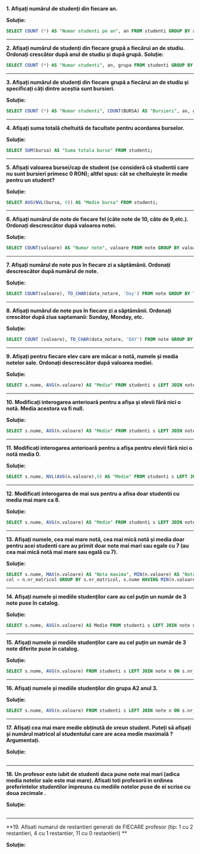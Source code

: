 **1. Afișați numărul de studenți din fiecare an.**

**Soluție:**
```sql
SELECT COUNT (*) AS "Numar studenti pe an", an FROM studenti GROUP BY an;
```
---
**2. Afișați numărul de studenți din fiecare grupă a fiecărui an de studiu. Ordonați crescător după anul de studiu și după grupă.**
**Soluție:**
```sql
SELECT COUNT (*) AS "Numar studenti", an, grupa FROM studenti GROUP BY an, grupa ORDER BY an, grupa;
```
---
**3. Afișați numărul de studenți din fiecare grupă a fiecărui an de studiu și specificați câți dintre aceștia sunt bursieri.**

**Soluție:**
```sql
SELECT COUNT (*) AS "Numar studenti", COUNT(BURSA) AS "Bursieri", an, grupa FROM studenti GROUP BY an, grupa ORDER BY an, grupa;
```
---
**4. Afișați suma totală cheltuită de facultate pentru acordarea burselor.**

**Soluție:**
```sql
SELECT SUM(bursa) AS "Suma totala burse" FROM studenti;
```
---
**5. Afișați valoarea bursei/cap de student (se consideră că studentii care nu sunt bursieri primesc 0 RON); altfel spus: cât se cheltuiește în medie pentru un student?**

**Soluție:**
```sql
SELECT AVG(NVL(bursa, 0)) AS "Medie bursa" FROM studenti;
```
---
**6. Afișați numărul de note de fiecare fel (câte note de 10, câte de 9,etc.). Ordonați descrescător după valoarea notei.**

**Soluție:**
```sql
SELECT COUNT(valoare) AS "Numar note", valoare FROM note GROUP BY valoare ORDER BY valoare DESC;
```
---
**7. Afișați numărul de note pus în fiecare zi a săptămânii. Ordonați descrescător după numărul de note.**

**Soluție:**
```sql
SELECT COUNT(valoare), TO_CHAR(data_notare, 'Day') FROM note GROUP BY TO_CHAR(data_notare, 'Day') ORDER BY COUNT(valoare) DESC;
```
---
**8. Afișați numărul de note pus în fiecare zi a săptămânii. Ordonați crescător după ziua saptamanii: Sunday, Monday, etc.**

**Soluție:**
```sql
SELECT COUNT (valoare), TO_CHAR(data_notare, 'DAY') FROM note GROUP BY TO_CHAR(data_notare, 'DAY') ORDER BY TO_CHAR(data_notare, 'DAY');
```
---
**9. Afișați pentru fiecare elev care are măcar o notă, numele și media notelor sale. Ordonați descrescător după valoarea mediei.**

**Soluție:**
```sql
SELECT s.nume, AVG(n.valoare) AS "Medie" FROM studenti s LEFT JOIN note n ON s.nr_matricol = n.nr_matricol GROUP BY s.nr_matricol, s.nume HAVING AVG(n.valoare) > 0 ORDER BY AVG(n.valoare) DESC;
```
---
**10. Modificați interogarea anterioară pentru a afișa și elevii fără nici o notă. Media acestora va fi null.**

**Soluție:**
```sql
SELECT s.nume, AVG(n.valoare) AS "Medie" FROM studenti s LEFT JOIN note n ON s.nr_matricol = n.nr_matricol GROUP BY s.nr_matricol, s.nume ORDER BY AVG(n.valoare) DESC;
```
---
**11. Modificați interogarea anterioară pentru a afișa pentru elevii fără nici o notă media 0.**

**Soluție:**
```sql
SELECT s.nume, NVL(AVG(n.valoare),0) AS "Medie" FROM studenti s LEFT JOIN note n ON s.nr_matricol = n.nr_matricol GROUP BY s.nr_matricol, s.nume ORDER BY AVG(n.valoare) DESC;
```
---
**12. Modificati interogarea de mai sus pentru a afisa doar studentii cu media mai mare ca 8.**

**Soluție:**
```sql
SELECT s.nume, AVG(n.valoare) AS "Medie" FROM studenti s LEFT JOIN note n ON s.nr_matricol = n.nr_matricol GROUP BY s.nr_matricol, s.nume HAVING AVG(n.valoare) > 8 ORDER BY AVG(n.valoare) DESC;
```
---
**13. Afișați numele, cea mai mare notă, cea mai mică notă și media doar pentru acei studenti care au primit doar note mai mari sau egale cu 7 (au cea mai mică notă mai mare sau egală cu 7).**

**Soluție:**
```sql
SELECT s.nume, MAX(n.valoare) AS "Nota maxima", MIN(n.valoare) AS "Nota minima", AVG(n.valoare) AS "Medie" FROM studenti s LEFT JOIN note n ON s.nr_matri
col = n.nr_matricol GROUP BY s.nr_matricol, s.nume HAVING MIN(n.valoare) >= 7;
```
---
**14. Afișați numele și mediile studenților care au cel puțin un număr de 3 note puse în catalog.**

**Soluție:**
```sql
SELECT s.nume, AVG(n.valoare) AS Medie FROM studenti s LEFT JOIN note n ON s.nr_matricol = n.nr_matricol GROUP BY s.nr_matricol, s.nume HAVING COUNT(n.valoare) >= 3;
```
---
**15. Afișați numele și mediile studenților care au cel puțin un număr de 3 note diferite puse în catalog.**

**Soluție:**
```sql
SELECT s.nume, AVG(n.valoare) FROM studenti s LEFT JOIN note n ON s.nr_matricol = n.nr_matricol GROUP BY s.nr_matricol, s.nume HAVING COUNT(DISTINCT n.valoare) >= 3;
```
---
**16. Afișați numele și mediile studenților din grupa A2 anul 3.**

**Soluție:**
```sql
SELECT s.nume, AVG(n.valoare) FROM studenti s LEFT JOIN note n ON s.nr_matricol = n.nr_matricol WHERE s.an = 3 AND s.grupa = 'A2' GROUP BY s.nr_matricol, s.nume;
```
---
**17. Afișați cea mai mare medie obținută de vreun student. Puteți să afișați și numărul matricol al studentului care are acea medie maximală ? Argumentați.**

**Soluție:**
```sql

```
---
**18. Un profesor este iubit de studenti daca pune note mai mari (adica media notelor sale este mai mare). Afisati toti profesorii in ordinea preferintelor studentilor impreuna cu mediile notelor puse de ei scrise cu doua zecimale .**

**Soluție:**
```sql

```
---
**19. Afisati numarul de restantieri generati de FIECARE profesor (tip: 1 cu 2 restantieri, 4 cu 1 restantier, 11 cu 0 restantieri) **

**Soluție:**
```sql

```
